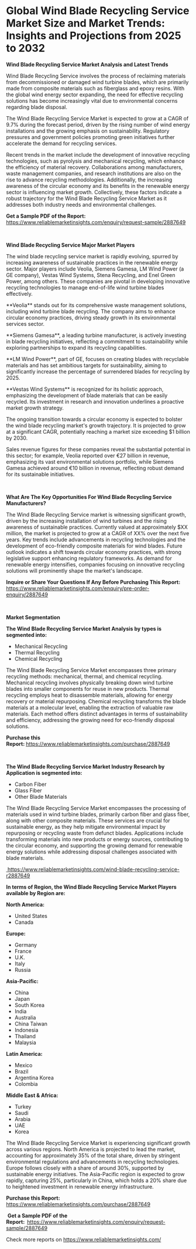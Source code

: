 <p><h1>Global Wind Blade Recycling Service Market Size and Market Trends: Insights and Projections from 2025 to 2032</h1></p><p><strong>Wind Blade Recycling Service Market Analysis and Latest Trends</strong></p>
<p><p>Wind Blade Recycling Service involves the process of reclaiming materials from decommissioned or damaged wind turbine blades, which are primarily made from composite materials such as fiberglass and epoxy resins. With the global wind energy sector expanding, the need for effective recycling solutions has become increasingly vital due to environmental concerns regarding blade disposal.</p><p>The Wind Blade Recycling Service Market is expected to grow at a CAGR of 9.7% during the forecast period, driven by the rising number of wind energy installations and the growing emphasis on sustainability. Regulatory pressures and government policies promoting green initiatives further accelerate the demand for recycling services. </p><p>Recent trends in the market include the development of innovative recycling technologies, such as pyrolysis and mechanical recycling, which enhance the efficiency of material recovery. Collaborations among manufacturers, waste management companies, and research institutions are also on the rise to advance recycling methodologies. Additionally, the increasing awareness of the circular economy and its benefits in the renewable energy sector is influencing market growth. Collectively, these factors indicate a robust trajectory for the Wind Blade Recycling Service Market as it addresses both industry needs and environmental challenges.</p></p>
<p><strong>Get a Sample PDF of the Report:&nbsp;</strong> <a href="https://www.reliablemarketinsights.com/enquiry/request-sample/2887649?utm_campaign=3511&utm_medium=2&utm_source=Github&utm_content=ia&utm_term=14032025&utm_id=wind-blade-recycling-service">https://www.reliablemarketinsights.com/enquiry/request-sample/2887649</a></p>
<p>&nbsp;</p>
<p><strong>Wind Blade Recycling Service Major Market Players</strong></p>
<p><p>The wind blade recycling service market is rapidly evolving, spurred by increasing awareness of sustainable practices in the renewable energy sector. Major players include Veolia, Siemens Gamesa, LM Wind Power (a GE company), Vestas Wind Systems, Stena Recycling, and Enel Green Power, among others. These companies are pivotal in developing innovative recycling technologies to manage end-of-life wind turbine blades effectively.</p><p>**Veolia** stands out for its comprehensive waste management solutions, including wind turbine blade recycling. The company aims to enhance circular economy practices, driving steady growth in its environmental services sector. </p><p>**Siemens Gamesa**, a leading turbine manufacturer, is actively investing in blade recycling initiatives, reflecting a commitment to sustainability while exploring partnerships to expand its recycling capabilities. </p><p>**LM Wind Power**, part of GE, focuses on creating blades with recyclable materials and has set ambitious targets for sustainability, aiming to significantly increase the percentage of surrendered blades for recycling by 2025. </p><p>**Vestas Wind Systems** is recognized for its holistic approach, emphasizing the development of blade materials that can be easily recycled. Its investment in research and innovation underlines a proactive market growth strategy.</p><p>The ongoing transition towards a circular economy is expected to bolster the wind blade recycling market's growth trajectory. It is projected to grow at a significant CAGR, potentially reaching a market size exceeding $1 billion by 2030. </p><p>Sales revenue figures for these companies reveal the substantial potential in this sector; for example, Veolia reported over €27 billion in revenue, emphasizing its vast environmental solutions portfolio, while Siemens Gamesa achieved around €10 billion in revenue, reflecting robust demand for its sustainable initiatives.</p></p>
<p>&nbsp;</p>
<p><strong>What Are The Key Opportunities For Wind Blade Recycling Service Manufacturers?</strong></p>
<p><p>The Wind Blade Recycling Service market is witnessing significant growth, driven by the increasing installation of wind turbines and the rising awareness of sustainable practices. Currently valued at approximately $XX million, the market is projected to grow at a CAGR of XX% over the next five years. Key trends include advancements in recycling technologies and the development of eco-friendly composite materials for wind blades. Future outlook indicates a shift towards circular economy practices, with strong legislative support enhancing regulatory frameworks. As demand for renewable energy intensifies, companies focusing on innovative recycling solutions will prominently shape the market's landscape.</p></p>
<p><strong>Inquire or Share Your Questions If Any Before Purchasing This Report:</strong> <a href="https://www.reliablemarketinsights.com/enquiry/pre-order-enquiry/2887649?utm_campaign=3511&utm_medium=2&utm_source=Github&utm_content=ia&utm_term=14032025&utm_id=wind-blade-recycling-service">https://www.reliablemarketinsights.com/enquiry/pre-order-enquiry/2887649</a></p>
<p>&nbsp;</p>
<p><strong>Market Segmentation</strong></p>
<p><strong>The Wind Blade Recycling Service Market Analysis by types is segmented into:</strong></p>
<p><ul><li>Mechanical Recycling</li><li>Thermal Recycling</li><li>Chemical Recycling</li></ul></p>
<p><p>The Wind Blade Recycling Service Market encompasses three primary recycling methods: mechanical, thermal, and chemical recycling. Mechanical recycling involves physically breaking down wind turbine blades into smaller components for reuse in new products. Thermal recycling employs heat to disassemble materials, allowing for energy recovery or material repurposing. Chemical recycling transforms the blade materials at a molecular level, enabling the extraction of valuable raw materials. Each method offers distinct advantages in terms of sustainability and efficiency, addressing the growing need for eco-friendly disposal solutions.</p></p>
<p><strong>Purchase this Report:&nbsp;</strong><a href="https://www.reliablemarketinsights.com/purchase/2887649?utm_campaign=3511&utm_medium=2&utm_source=Github&utm_content=ia&utm_term=14032025&utm_id=wind-blade-recycling-service">https://www.reliablemarketinsights.com/purchase/2887649</a></p>
<p>&nbsp;</p>
<p><strong>The Wind Blade Recycling Service Market Industry Research by Application is segmented into:</strong></p>
<p><ul><li>Carbon Fiber</li><li>Glass Fiber</li><li>Other Blade Materials</li></ul></p>
<p><p>The Wind Blade Recycling Service Market encompasses the processing of materials used in wind turbine blades, primarily carbon fiber and glass fiber, along with other composite materials. These services are crucial for sustainable energy, as they help mitigate environmental impact by repurposing or recycling waste from defunct blades. Applications include transforming materials into new products or energy sources, contributing to the circular economy, and supporting the growing demand for renewable energy solutions while addressing disposal challenges associated with blade materials.</p></p>
<p><a href="https://www.reliablemarketinsights.com/wind-blade-recycling-service-r2887649?utm_campaign=3511&utm_medium=2&utm_source=Github&utm_content=ia&utm_term=14032025&utm_id=wind-blade-recycling-service">&nbsp;https://www.reliablemarketinsights.com/wind-blade-recycling-service-r2887649</a></p>
<p><strong>In terms of Region, the Wind Blade Recycling Service Market Players available by Region are:</strong></p>
<p>
    <p> <strong> North America: </strong>
        <ul>
            <li>United States</li>
            <li>Canada</li>
        </ul>
        </p> 
    <p> <strong> Europe: </strong>
        <ul>
            <li>Germany</li>
            <li>France</li>
            <li>U.K.</li>
            <li>Italy</li>
            <li>Russia</li>
        </ul>
        </p> 
    <p> <strong> Asia-Pacific: </strong>
        <ul>
            <li>China</li>
            <li>Japan</li>
            <li>South Korea</li>
            <li>India</li>
            <li>Australia</li>
            <li>China Taiwan</li>
            <li>Indonesia</li>
            <li>Thailand</li>
            <li>Malaysia</li>
        </ul>
        </p> 
    <p> <strong> Latin America: </strong>
        <ul>
            <li>Mexico</li>
            <li>Brazil</li>
            <li>Argentina Korea</li>
            <li>Colombia</li>
        </ul>
        </p> 
    <p> <strong> Middle East & Africa: </strong>
        <ul>
            <li>Turkey</li>
            <li>Saudi</li>
            <li>Arabia</li>
            <li>UAE</li>
            <li>Korea</li>
        </ul>
    </p>
    </p>
<p><p>The Wind Blade Recycling Service Market is experiencing significant growth across various regions. North America is projected to lead the market, accounting for approximately 35% of the total share, driven by stringent environmental regulations and advancements in recycling technologies. Europe follows closely with a share of around 30%, supported by sustainable energy initiatives. The Asia-Pacific region is expected to grow rapidly, capturing 25%, particularly in China, which holds a 20% share due to heightened investment in renewable energy infrastructure.</p></p>
<p><strong>Purchase this Report: </strong><a href="https://www.reliablemarketinsights.com/purchase/2887649?utm_campaign=3511&utm_medium=2&utm_source=Github&utm_content=ia&utm_term=14032025&utm_id=wind-blade-recycling-service">https://www.reliablemarketinsights.com/purchase/2887649</a></p>
<p>&nbsp;<strong>Get a Sample PDF of the Report:&nbsp;&nbsp;</strong><a href="https://www.reliablemarketinsights.com/enquiry/request-sample/2887649?utm_campaign=3511&utm_medium=2&utm_source=Github&utm_content=ia&utm_term=14032025&utm_id=wind-blade-recycling-service">https://www.reliablemarketinsights.com/enquiry/request-sample/2887649</a></p>
<p><strong></strong></p>
<p>Check more reports on <a href="https://www.reliablemarketinsights.com/?utm_campaign=3511&utm_medium=2&utm_source=Github&utm_content=ia&utm_term=14032025&utm_id=wind-blade-recycling-service">https://www.reliablemarketinsights.com/</a></p>
